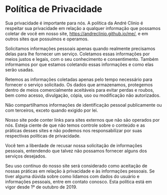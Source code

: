 # Política de Privacidade

Sua privacidade é importante para nós. A política da André Clinio é respeitar sua privacidade em relação a qualquer informação que possamos coletar de você em nosso site, <https://andreclinio.github.io/me/>, e em outros sites que possuímos e operamos.

Solicitamos informações pessoais apenas quando realmente precisamos delas para lhe fornecer um serviço. Coletamos essas informações por meios justos e legais, com o seu conhecimento e consentimento. Também informamos por que estamos coletando essas informações e como elas serão usadas.

Retemos as informações coletadas apenas pelo tempo necessário para fornecer o serviço solicitado. Os dados que armazenamos, protegemos dentro de meios comercialmente aceitáveis ​​para evitar perdas e roubos, bem como acesso, divulgação, cópia, uso ou modificação não autorizados.

Não compartilhamos informações de identificação pessoal publicamente ou com terceiros, exceto quando exigido por lei.

Nosso site pode conter links para sites externos que não são operados por nós. Esteja ciente de que não temos controle sobre o conteúdo e as práticas desses sites e não podemos nos responsabilizar por suas respectivas políticas de privacidade.

Você tem a liberdade de recusar nossa solicitação de informações pessoais, entendendo que talvez não possamos fornecer alguns dos serviços desejados.

Seu uso contínuo do nosso site será considerado como aceitação de nossas práticas em relação à privacidade e às informações pessoais. Se tiver alguma dúvida sobre como lidamos com dados do usuário e informações pessoais, entre em contato conosco.
Esta política está em vigor desde 1º de outubro de 2019.